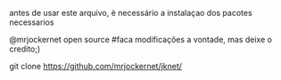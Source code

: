 antes de usar este arquivo, è necessário a instalaçao dos pacotes necessarios


@mrjockernet
open source
#faca modificações a vontade, mas deixe o credito;)


git clone https://github.com/mrjockernet/jknet/
